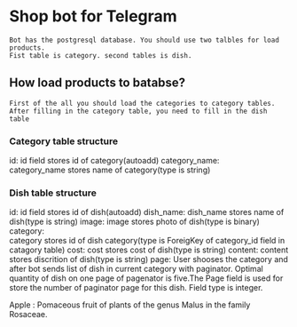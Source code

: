 # Shop bot for Telegram


	Bot has the postgresql database. You should use two talbles for load products.
	Fist table is category. second tables is dish.

## How load products to batabse?
	First of the all you should load the categories to category tables.
	After filling in the category table, you need to fill in the dish table

### Category table structure
id:
	id field stores id of category(autoadd)
category_name:	
	category_name stores name of category(type is string)
	
### Dish table structure
id:
	id field stores id of dish(autoadd)
dish_name:
	dish_name stores name of dish(type is string)
image:
	image stores photo of dish(type is binary)
category:	
	category stores id of dish category(type is ForeigKey of category_id field in catagory table)
cost:
	cost stores cost of dish(type is string)
content:
	content stores discrition of dish(type is string)
page:
	User shooses the category and after bot sends list of dish in current category with paginator.
	Optimal quantity of dish on one page of pagenator is five.The Page field is used for store the number of paginator page for this dish.
	Field type is integer.
	
Apple
:   Pomaceous fruit of plants of the genus Malus in 
    the family Rosaceae.			
 
	



